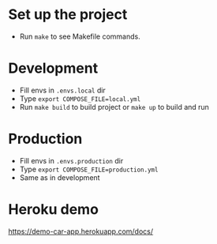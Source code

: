 # Set up the project

* Run ```make``` to see Makefile commands.

# Development

* Fill envs in ```.envs.local``` dir 
* Type ```export COMPOSE_FILE=local.yml```
* Run ```make build``` to build project or ```make up``` to build and run

# Production

* Fill envs in ```.envs.production``` dir 
* Type ```export COMPOSE_FILE=production.yml```
* Same as in development

# Heroku demo

https://demo-car-app.herokuapp.com/docs/